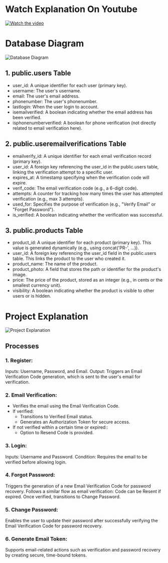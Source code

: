 # Watch Explanation On Youtube
[![Watch the video](https://github.com/chrisprojs/Secure-Auth-With-Golang-Chi/blob/main/documentation/smtp.jpg)](https://www.youtube.com/watch?v=mvTzupOIGl0)

# Database Diagram
![Database Diagram](https://github.com/chrisprojs/Secure-Auth-With-Golang-Chi/blob/main/documentation/betamart-database.png)
## 1. public.users Table
<ul>
  <li>user_id: A unique identifier for each user (primary key).</li>
  <li>username: The user's username.</li>
  <li>email: The user's email address.</li>
  <li>phonenumber: The user's phonenumber.</li>
  <li>lastlogin: When the user login to account.</li>
  <li>isemailverified: A boolean indicating whether the email address has been verified.</li>
  <li>isphonenumberverified: A boolean for phone verification (not directly related to email verification here).</li>
</ul>

## 2. public.useremailverifications Table
<ul>
  <li>emailverify_id: A unique identifier for each email verification record (primary key).</li>
  <li>user_id: A foreign key referencing the user_id in the public.users table, linking the verification attempt to a specific user.</li>
  <li>expires_at: A timestamp specifying when the verification code will expire.</li>
  <li>verif_code: The email verification code (e.g., a 6-digit code).</li>
  <li>attempts: A counter for tracking how many times the user has attempted verification (e.g., max 3 attempts).</li>
  <li>used_for: Specifies the purpose of verification (e.g., "Verify Email" or "Forget Password").</li>
  <li>is_verified: A boolean indicating whether the verification was successful.</li>
</ul>

## 3. public.products Table
<ul>
  <li>product_id: A unique identifier for each product (primary key). This value is generated dynamically (e.g., using concat('PR-', ...)).</li>
  <li>user_id: A foreign key referencing the user_id field in the public.users table. This links the product to the user who created it.</li>
  <li>product_name: The name of the product.</li>
  <li>product_photo: A field that stores the path or identifier for the product's image.</li>
  <li>price: The price of the product, stored as an integer (e.g., in cents or the smallest currency unit).</li>
  <li>visibility: A boolean indicating whether the product is visible to other users or is hidden.</li>
</ul>

# Project Explanation
![Project Explanation](https://github.com/chrisprojs/Secure-Auth-With-Golang-Chi/blob/main/documentation/betamart_secure_explanation.jpg)
## Processes
### 1. Register:
Inputs: Username, Password, and Email.
Output: Triggers an Email Verification Code generation, which is sent to the user's email for verification.

### 2. Email Verification:
<ul>
  <li>Verifies the email using the Email Verification Code.</li>
  <li>If verified:
    <ul>
      <li>Transitions to Verified Email status.</li>
      <li>Generates an Authorization Token for secure access.</li>
    </ul>
  </li>
  <li>If not verified within a certain time or expired::
    <ul>
      <li>Option to Resend Code is provided.</li>
    </ul>
  </li>
</ul>

### 3. Login:
Inputs: Username and Password.
Condition: Requires the email to be verified before allowing login.

### 4. Forgot Password:
Triggers the generation of a new Email Verification Code for password recovery.
Follows a similar flow as email verification:
Code can be Resent if expired.
Once verified, transitions to Change Password.

### 5. Change Password:
Enables the user to update their password after successfully verifying the Email Verification Code for password recovery.

### 6. Generate Email Token:
Supports email-related actions such as verification and password recovery by creating secure, time-bound tokens.
